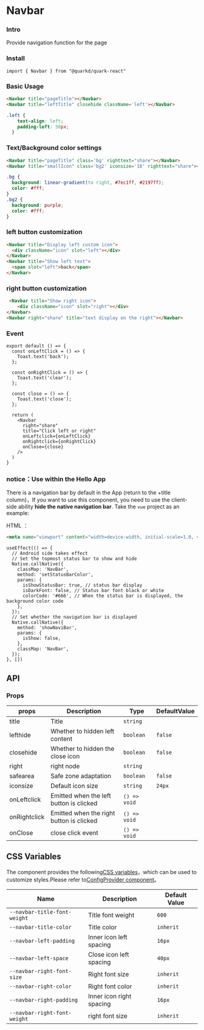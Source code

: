 # Navbar

### Intro

Provide navigation function for the page

### Install

```tsx
import { Navbar } from "@quarkd/quark-react"
```

### Basic Usage
```html
<Navbar title="pageTitle"></Navbar>
<Navbar title="leftTitle" closehide className='left'></Navbar>
```

```css
.left {
    text-align: left;
    padding-left: 50px;
  }
```
### Text/Background color settings
```html
<Navbar title="pageTitle" class='bg' righttext="share"></Navbar>
<Navbar title="smallIcon" class='bg2' iconsize='18' righttext="share"></Navbar>
```
```css
.bg {
  background: linear-gradient(to right, #7ec1ff, #2197ff);
  color: #fff;
}
.bg2 {
  background: purple;
  color: #fff;
}
```
### left button customization
```html
<Navbar title="Display left custom icon">
  <div className="icon" slot="left"></div>
</Navbar>
<Navbar title="Show left text">
  <span slot="left">back</span>
</Navbar>
```

### right button customization
```html
 <Navbar title="Show right icon">
    <div className="icon" slot="right"></div>
</Navbar>
<Navbar right="share" title="text display on the right"></Navbar>
```
### Event
```tsx
export default () => {
  const onLeftClick = () => {
    Toast.text('back');
  };

  const onRightClick = () => {
    Toast.text('clear');
  };

  const close = () => {
    Toast.text('close');
  };

  return (
    <Navbar
      right="share"
      title="Click left or right"
      onLeftclick={onLeftClick}
      onRightclick={onRightClick}
      onClose={close}
    />
  )
}
```
### notice：Use within the Hello App

There is a navigation bar by default in the App (return to the +title column)，If you want to use this component, you need to use the client-side ability **hide the native navigation bar**. Take the `vue` project as an example:

HTML ：
```html
<meta name="viewport" content="width=device-width, initial-scale=1.0, viewport-fit=cover">
```

```tsx
useEffect(() => {
  // Android side takes effect
  // Set the topmost status bar to show and hide
  Native.callNative({
    classMap: 'NavBar',
    method: 'setStatusBarColor',
    params: {
      isShowStatusBar: true, // status bar display
      isDarkFont: false, // Status bar font black or white
      colorCode: '#666', // When the status bar is displayed, the background color code
    },
  });
  // Set whether the navigation bar is displayed
  Native.callNative({
    method: 'showNaviBar',
    params: {
      isShow: false,
    },
    classMap: 'NavBar',
  });
}, [])
```

## API

### Props

| props         | Description                             | Type   | DefaultValue           |
|--------------|----------------------------------|--------|------------------|
| title        | Title | `string`                     |
| lefthide      | Whether to hidden left content               | `boolean` | `false`
| closehide      | Whether to hidden the close icon            | `boolean` | `false`
| right      | right node | `string`                   |
| safearea      | Safe zone adaptation | `boolean`                 | `false`
| iconsize      | Default icon size | `string`                   |`24px`
| onLeftclick     | Emitted when the left button is clicked                   |    `() => void `     |
| onRightclick    | Emitted when the right button is clicked               |`() => void`|
| onClose    | close click event               |      `() => void `   |


## CSS Variables

The component provides the following[CSS variables](https://developer.mozilla.org/zh-CN/docs/Web/CSS/Using_CSS_custom_properties)，which can be used to customize styles.Please refer to[ConfigProvider component](#/zh-CN/guide/theme)。

| Name                     | Description                                  | Default Value          |
| ------------------------ | -----------------------------------  | --------------- |
| `--navbar-title-font-weight` | Title font weight                  |         `600`
| `--navbar-title-color` | Title color                          |         `inherit`
| `--navbar-left-padding` | Inner icon left spacing                  |         `16px`
| `--navbar-left-space`    |  Close icon left spacing                  | `40px`
| `--navbar-right-font-size` | Right font size                          |      `inherit`
| `--navbar-right-color`     | Right font color                           |        `inherit`
| `--navbar-right-padding`    |  Inner icon right spacing                            | `16px`
| `--navbar-right-font-weight`    | right font size                     | `inherit`